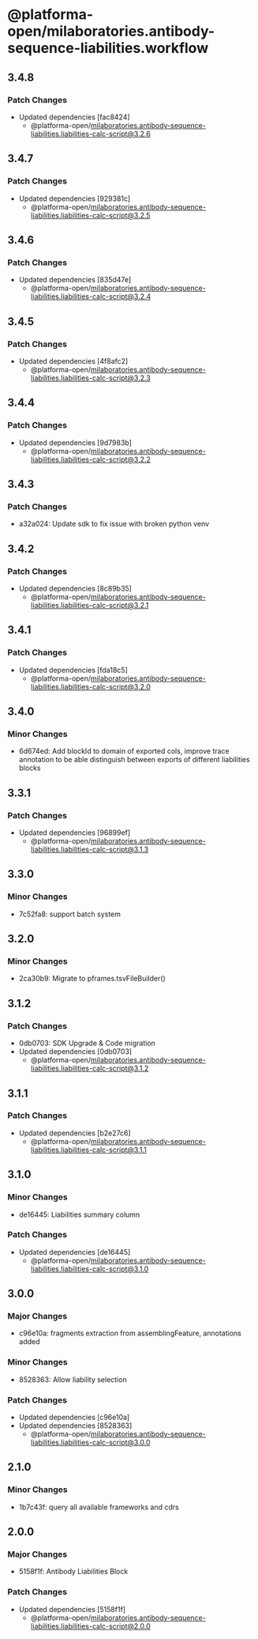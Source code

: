 # @platforma-open/milaboratories.antibody-sequence-liabilities.workflow

## 3.4.8

### Patch Changes

- Updated dependencies [fac8424]
  - @platforma-open/milaboratories.antibody-sequence-liabilities.liabilities-calc-script@3.2.6

## 3.4.7

### Patch Changes

- Updated dependencies [929381c]
  - @platforma-open/milaboratories.antibody-sequence-liabilities.liabilities-calc-script@3.2.5

## 3.4.6

### Patch Changes

- Updated dependencies [835d47e]
  - @platforma-open/milaboratories.antibody-sequence-liabilities.liabilities-calc-script@3.2.4

## 3.4.5

### Patch Changes

- Updated dependencies [4f8afc2]
  - @platforma-open/milaboratories.antibody-sequence-liabilities.liabilities-calc-script@3.2.3

## 3.4.4

### Patch Changes

- Updated dependencies [9d7983b]
  - @platforma-open/milaboratories.antibody-sequence-liabilities.liabilities-calc-script@3.2.2

## 3.4.3

### Patch Changes

- a32a024: Update sdk to fix issue with broken python venv

## 3.4.2

### Patch Changes

- Updated dependencies [8c89b35]
  - @platforma-open/milaboratories.antibody-sequence-liabilities.liabilities-calc-script@3.2.1

## 3.4.1

### Patch Changes

- Updated dependencies [fda18c5]
  - @platforma-open/milaboratories.antibody-sequence-liabilities.liabilities-calc-script@3.2.0

## 3.4.0

### Minor Changes

- 6d674ed: Add blockId to domain of exported cols, improve trace annotation to be able distinguish between exports of different liabilities blocks

## 3.3.1

### Patch Changes

- Updated dependencies [96899ef]
  - @platforma-open/milaboratories.antibody-sequence-liabilities.liabilities-calc-script@3.1.3

## 3.3.0

### Minor Changes

- 7c52fa8: support batch system

## 3.2.0

### Minor Changes

- 2ca30b9: Migrate to pframes.tsvFileBuilder()

## 3.1.2

### Patch Changes

- 0db0703: SDK Upgrade & Code migration
- Updated dependencies [0db0703]
  - @platforma-open/milaboratories.antibody-sequence-liabilities.liabilities-calc-script@3.1.2

## 3.1.1

### Patch Changes

- Updated dependencies [b2e27c6]
  - @platforma-open/milaboratories.antibody-sequence-liabilities.liabilities-calc-script@3.1.1

## 3.1.0

### Minor Changes

- de16445: Liabilities summary column

### Patch Changes

- Updated dependencies [de16445]
  - @platforma-open/milaboratories.antibody-sequence-liabilities.liabilities-calc-script@3.1.0

## 3.0.0

### Major Changes

- c96e10a: fragments extraction from assemblingFeature, annotations added

### Minor Changes

- 8528363: Allow liability selection

### Patch Changes

- Updated dependencies [c96e10a]
- Updated dependencies [8528363]
  - @platforma-open/milaboratories.antibody-sequence-liabilities.liabilities-calc-script@3.0.0

## 2.1.0

### Minor Changes

- 1b7c43f: query all available frameworks and cdrs

## 2.0.0

### Major Changes

- 5158f1f: Antibody Liabilities Block

### Patch Changes

- Updated dependencies [5158f1f]
  - @platforma-open/milaboratories.antibody-sequence-liabilities.liabilities-calc-script@2.0.0

